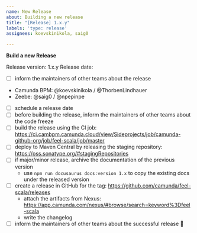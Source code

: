 ```yaml
---
name: New Release
about: Building a new release
title: "[Release] 1.x.y"
labels: 'type: release'
assignees: koevskinikola, saig0

---
```


**Build a new Release**

Release version: 1.x.y
Release date: 

* [ ] inform the maintainers of other teams about the release
 * Camunda BPM: @koevskinikola / @ThorbenLindhauer
 * Zeebe: @saig0 / @npepinpe
* [ ] schedule a release date
* [ ] before building the release, inform the maintainers of other teams about the code freeze
* [ ] build the release using the CI job: https://ci.cambpm.camunda.cloud/view/Sideprojects/job/camunda-github-org/job/feel-scala/job/master
* [ ] deploy to Maven Central by releasing the staging repository: https://oss.sonatype.org/#stagingRepositories
* [ ] if major/minor release, archive the documentation of the previous version
  * use `npm run docusaurus docs:version 1.x` to copy the existing docs under the released version
* [ ] create a release in GitHub for the tag: https://github.com/camunda/feel-scala/releases
  * attach the artifacts from Nexus: https://app.camunda.com/nexus/#browse/search=keyword%3Dfeel-scala
  * write the changelog
* [ ] inform the maintainers of other teams about the successful release :tada:
